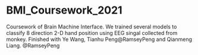 # BMI_Coursework_2021
Coursework of Brain Machine Interface. 
We trained several models to classify 8 direction 2-D hand position using EEG singal collected from monkey.
Finished with Ye Wang, Tianhu Peng@RamseyPeng and Qianmeng Liang.
@RamseyPeng
